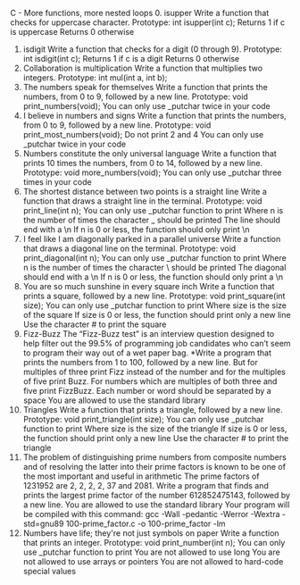 

C - More functions, more nested loops
0. isupper
Write a function that checks for uppercase character.
Prototype: int isupper(int c);
Returns 1 if c is uppercase
Returns 0 otherwise
1. isdigit
Write a function that checks for a digit (0 through 9).
Prototype: int isdigit(int c);
Returns 1 if c is a digit
Returns 0 otherwise
2. Collaboration is multiplication
Write a function that multiplies two integers.
Prototype: int mul(int a, int b);
3. The numbers speak for themselves
Write a function that prints the numbers, from 0 to 9, followed by a new line.
Prototype: void print_numbers(void);
You can only use _putchar twice in your code
4. I believe in numbers and signs
Write a function that prints the numbers, from 0 to 9, followed by a new line.
Prototype: void print_most_numbers(void);
Do not print 2 and 4
You can only use _putchar twice in your code
5. Numbers constitute the only universal language
Write a function that prints 10 times the numbers, from 0 to 14, followed by a new line.
Prototype: void more_numbers(void);
You can only use _putchar three times in your code
6. The shortest distance between two points is a straight line
Write a function that draws a straight line in the terminal.
Prototype: void print_line(int n);
You can only use _putchar function to print
Where n is the number of times the character _ should be printed
The line should end with a \n
If n is 0 or less, the function should only print \n
7. I feel like I am diagonally parked in a parallel universe
Write a function that draws a diagonal line on the terminal.
Prototype: void print_diagonal(int n);
You can only use _putchar function to print
Where n is the number of times the character \ should be printed
The diagonal should end with a \n
If n is 0 or less, the function should only print a \n
8. You are so much sunshine in every square inch
Write a function that prints a square, followed by a new line.
Prototype: void print_square(int size);
You can only use _putchar function to print
Where size is the size of the square
If size is 0 or less, the function should print only a new line
Use the character # to print the square
9. Fizz-Buzz
The “Fizz-Buzz test” is an interview question designed to help filter out the 99.5% of programming job candidates who can’t seem to program their way out of a wet paper bag.
*Write a program that prints the numbers from 1 to 100, followed by a new line. But for multiples of three print Fizz instead of the number and for the multiples of five print Buzz. For numbers which are multiples of both three and five print FizzBuzz.
Each number or word should be separated by a space
You are allowed to use the standard library
10. Triangles
Write a function that prints a triangle, followed by a new line.
Prototype: void print_triangle(int size);
You can only use _putchar function to print
Where size is the size of the triangle
If size is 0 or less, the function should print only a new line
Use the character # to print the triangle
11. The problem of distinguishing prime numbers from composite numbers and of resolving the latter into their prime factors is known to be one of the most important and useful in arithmetic
The prime factors of 1231952 are 2, 2, 2, 2, 37 and 2081.
Write a program that finds and prints the largest prime factor of the number 612852475143, followed by a new line.
You are allowed to use the standard library
Your program will be compiled with this command: gcc -Wall -pedantic -Werror -Wextra -std=gnu89 100-prime_factor.c -o 100-prime_factor -lm
12. Numbers have life; they're not just symbols on paper
Write a function that prints an integer.
Prototype: void print_number(int n);
You can only use _putchar function to print
You are not allowed to use long
You are not allowed to use arrays or pointers
You are not allowed to hard-code special values
